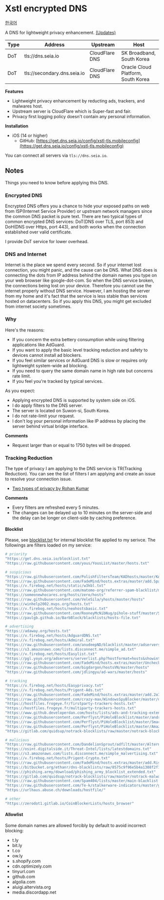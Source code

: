 # Xstl encrypted DNS

[한국어](/README.ko.md)

A DNS for lightweight privacy enhancement. [(Updates)](/updates/index.md)

| Type | Address                     | Upstream                             | Host                               |
|------|-----------------------------|--------------------------------------|------------------------------------|
| DoT  | tls://dns.seia.io           | CloudFlare DNS                       | SK Broadband, South Korea          |
| DoT  | tls://secondary.dns.seia.io | CloudFlare DNS                       | Oracle Cloud Platform, South Korea |

**Features**

- Lightweight privacy enhancement by reducting ads, trackers, and malwares host.
- Upstream server is CloudFlare which is Super-fast and fair.
- Privacy first logging policy doesn't contain any personal information.

**Installation**

- iOS (14 or higher)
  - GitHub: [https://get.dns.seia.io/config/xstl-tls.mobileconfig](https://get.dns.seia.io/config/xstl-tls.mobileconfig)

You can connect all servers via `tls://dns.seia.io`.

## Notes

Things you need to know before applying this DNS.

### Encrypted DNS

Encrypted DNS offers you a chance to hide your exposed paths on web from ISP(Internet Service Provider) or upstream network managers since the common DNS packet is pure text.
There are two typical types of common encrypted DNS services: DoT(DNS over TLS, port 853) and DoH(DNS over Https, port 443), and both works when the connection established over valid certificate.

I provide DoT service for lower overhead.

### DNS and Internet

Internet is the place we spend every second.
So if your internet lost connection, you might panic, and the cause can be DNS.
What DNS does is connecting the dots from IP address behind the domain names you type on your web browser like google-dot-com.
So when the DNS service broken, the connections being lost on your device.
Therefore you cannot use the internet properly without DNS service.
However, I am hosting the server from my home and it's fact that the service is less stable than services hosted on datacenters.
So if you apply this DNS, you might get excluded from internet society sometimes.

### Why

Here's the reasons:

- If you concern the extra bettery consumption while using filtering applications like AdGuard.
- If you want to apply the basic level tracking reduction and safety to devices cannot install ad blockers.
- If you feel similar services or AdGuard DNS is slow or requires only lightweight system-wide ad blocking.
- If you need to query the same domain name in high rate but concerns rate limit.
- If you feel you're tracked by typical services.

As you expect:

+ Applying encrypted DNS is supported by system side on iOS.
+ I do apply filters to the DNS server.
+ The server is located on Suwon-si, South Korea.
+ I do not rate-limit your request.
+ I don't log your personal information like IP address by placing the server behind virtual bridge interface.

**Comments**

- Request larger than or equal to 1750 bytes will be dropped.

### Tracking Reduction

The type of privacy I am applying to the DNS service is TR(Tracking Reduction).
You can see the list of filters I am applying and create an issue to resolve your connection issue.

- [Two types of privacy by Rohan Kumar](https://seirdy.one/posts/2022/06/25/two-types-of-privacy/)

**Comments**

- Every filters are refreshed every 5 minutes.
- The changes can be delayed up to 10 minutes on the server-side and the delay can be longer on client-side by caching preference.

#### Blocklist

Please, see [blocklist.txt](/blocklist.txt) for internal blocklist file applied to my serivce.
The followings are filters loaded on my service:

```bash
# priority
"https://get.dns.seia.io/blocklist.txt"
"https://raw.githubusercontent.com/yous/YousList/master/hosts.txt"

# suspicious
"https://raw.githubusercontent.com/PolishFiltersTeam/KADhosts/master/KADhosts.txt"
"https://raw.githubusercontent.com/FadeMind/hosts.extras/master/add.Spam/hosts"
"https://v.firebog.net/hosts/static/w3kbl.txt"
"https://raw.githubusercontent.com/matomo-org/referrer-spam-blacklist/master/spammers.txt"
"https://someonewhocares.org/hosts/zero/hosts"
"https://raw.githubusercontent.com/VeleSila/yhosts/master/hosts"
"https://winhelp2002.mvps.org/hosts.txt"
"https://v.firebog.net/hosts/neohostsbasic.txt"
"https://raw.githubusercontent.com/RooneyMcNibNug/pihole-stuff/master/SNAFU.txt"
"https://paulgb.github.io/BarbBlock/blacklists/hosts-file.txt"

# advertising
"https://adaway.org/hosts.txt"
"https://v.firebog.net/hosts/AdguardDNS.txt"
"https://v.firebog.net/hosts/Admiral.txt"
"https://raw.githubusercontent.com/anudeepND/blacklist/master/adservers.txt"
"https://s3.amazonaws.com/lists.disconnect.me/simple_ad.txt"
"https://v.firebog.net/hosts/Easylist.txt"
"https://pgl.yoyo.org/adservers/serverlist.php?hostformat=hosts&showintro=0&mimetype=plaintext"
"https://raw.githubusercontent.com/FadeMind/hosts.extras/master/UncheckyAds/hosts"
"https://raw.githubusercontent.com/bigdargon/hostsVN/master/hosts"
"https://raw.githubusercontent.com/jdlingyu/ad-wars/master/hosts"

# tracking
"https://v.firebog.net/hosts/Easyprivacy.txt"
"https://v.firebog.net/hosts/Prigent-Ads.txt"
"https://raw.githubusercontent.com/FadeMind/hosts.extras/master/add.2o7Net/hosts"
"https://raw.githubusercontent.com/crazy-max/WindowsSpyBlocker/master/data/hosts/spy.txt"
"https://hostfiles.frogeye.fr/firstparty-trackers-hosts.txt"
"https://hostfiles.frogeye.fr/multiparty-trackers-hosts.txt"
"https://www.github.developerdan.com/hosts/lists/ads-and-tracking-extended.txt"
"https://raw.githubusercontent.com/Perflyst/PiHoleBlocklist/master/android-tracking.txt"
"https://raw.githubusercontent.com/Perflyst/PiHoleBlocklist/master/SmartTV.txt"
"https://raw.githubusercontent.com/Perflyst/PiHoleBlocklist/master/AmazonFireTV.txt"
"https://gitlab.com/quidsup/notrack-blocklists/raw/master/notrack-blocklist.txt"

# malicious
"https://raw.githubusercontent.com/DandelionSprout/adfilt/master/Alternate%20versions%20Anti-Malware%20List/AntiMalwareHosts.txt"
"https://osint.digitalside.it/Threat-Intel/lists/latestdomains.txt"
"https://s3.amazonaws.com/lists.disconnect.me/simple_malvertising.txt"
"https://v.firebog.net/hosts/Prigent-Crypto.txt"
"https://raw.githubusercontent.com/FadeMind/hosts.extras/master/add.Risk/hosts"
"https://bitbucket.org/ethanr/dns-blacklists/raw/8575c9f96e5b4a1308f2f12394abd86d0927a4a0/bad_lists/Mandiant_APT1_Report_Appendix_D.txt"
"https://phishing.army/download/phishing_army_blocklist_extended.txt"
"https://gitlab.com/quidsup/notrack-blocklists/raw/master/notrack-malware.txt"
"https://raw.githubusercontent.com/Spam404/lists/master/main-blacklist.txt"
"https://raw.githubusercontent.com/Te-k/stalkerware-indicators/master/generated/hosts"
"https://urlhaus.abuse.ch/downloads/hostfile/"

# other
"https://zerodot1.gitlab.io/CoinBlockerLists/hosts_browser"
```

#### Allowlist

Some domain names are allowed forcibly by default to avoid incorrect blocking:

- t.ly
- bit.ly
- t.co
- ow.ly
- s.shopify.com
- cdn.optimizely.com
- tinyurl.com
- github.com
- algolia.com
- aluigi.altervista.org
- media.discordapp.net
